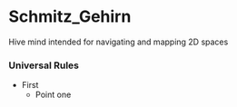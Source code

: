 # Schmitz_Gehirn
Hive mind intended for navigating and mapping 2D spaces




### Universal Rules
* First
  - Point one

